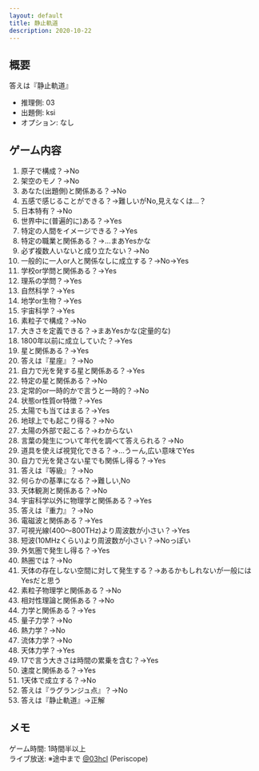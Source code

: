 ```yaml
---
layout: default
title: 静止軌道
description: 2020-10-22
---
```


## 概要

答えは『静止軌道』

- 推理側: 03
- 出題側: ksi
- オプション: なし

## ゲーム内容

1. 原子で構成？→No
2. 架空のモノ？→No
3. あなた(出題側)と関係ある？→No
4. 五感で感じることができる？→難しいがNo,見えなくは…？
5. 日本特有？→No
6. 世界中に(普遍的に)ある？→Yes
7. 特定の人間をイメージできる？→Yes
8. 特定の職業と関係ある？→…まあYesかな
9. 必ず複数人いないと成り立たない？→No
10. 一般的に一人or人と関係なしに成立する？→No→Yes
11. 学校or学問と関係ある？→Yes
12. 理系の学問？→Yes
13. 自然科学？→Yes
14. 地学or生物？→Yes
15. 宇宙科学？→Yes
16. 素粒子で構成？→No
17. 大きさを定義できる？→まあYesかな(定量的な)
18. 1800年以前に成立していた？→Yes
19. 星と関係ある？→Yes
20. 答えは『星座』？→No
21. 自力で光を発する星と関係ある？→Yes
22. 特定の星と関係ある？→No
23. 定常的or一時的かで言うと一時的？→No
24. 状態or性質or特徴？→Yes
25. 太陽でも当てはまる？→Yes
26. 地球上でも起こり得る？→No
27. 太陽の外部で起こる？→わからない
28. 言葉の発生について年代を調べて答えられる？→No
29. 道具を使えば視覚化できる？→…うーん,広い意味でYes
30. 自力で光を発さない星でも関係し得る？→Yes
31. 答えは『等級』？→No
32. 何らかの基準になる？→難しい,No
33. 天体観測と関係ある？→No
34. 宇宙科学以外に物理学と関係ある？→Yes
35. 答えは『重力』？→No
36. 電磁波と関係ある？→Yes
37. 可視光線(400～800THz)より周波数が小さい？→Yes
38. 短波(10MHzくらい)より周波数が小さい？→Noっぽい
39. 外気圏で発生し得る？→Yes
40. 熱圏では？→No
41. 天体の存在しない空間に対して発生する？→あるかもしれないが一般にはYesだと思う
42. 素粒子物理学と関係ある？→No
43. 相対性理論と関係ある？→No
44. 力学と関係ある？→Yes
45. 量子力学？→No
46. 熱力学？→No
47. 流体力学？→No
48. 天体力学？→Yes
49. 17で言う大きさは時間の累乗を含む？→Yes
50. 速度と関係ある？→Yes
51. 1天体で成立する？→No
52. 答えは『ラグランジュ点』？→No
53. 答えは『静止軌道』→正解

## メモ

ゲーム時間: 1時間半以上  
ライブ放送: ※途中まで [@03hcl](https://www.periscope.tv/03hcl/1MYGNVoEvqwGw) (Periscope)
